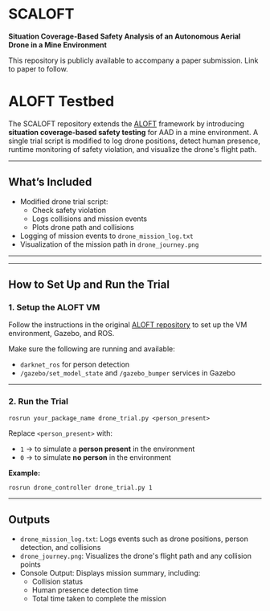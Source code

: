# SCALOFT
**Situation Coverage-Based Safety Analysis of an Autonomous Aerial Drone in a Mine Environment**

This repository is publicly available to accompany a paper submission. Link to paper to follow.

# ALOFT Testbed

The SCALOFT repository extends the [ALOFT](https://github.com/uoy-research/ALOFT) framework by introducing **situation coverage-based safety testing** for AAD in a mine environment. 
A single trial script is modified to log drone positions, detect human presence, runtime monitoring of safety violation, and visualize the drone's flight path.

---

## What’s Included

* Modified drone trial script:
  - Check safety violation
  - Logs collisions and mission events
  - Plots drone path and collisions
* Logging of mission events to `drone_mission_log.txt`
* Visualization of the mission path in `drone_journey.png`

---
---
## How to Set Up and Run the Trial

### 1. Setup the ALOFT VM

Follow the instructions in the original [ALOFT repository](https://github.com/uoy-research/ALOFT) to set up the VM environment, Gazebo, and ROS.

Make sure the following are running and available:
- `darknet_ros` for person detection
- `/gazebo/set_model_state` and `/gazebo_bumper` services in Gazebo

---

### 2. Run the Trial

`rosrun your_package_name drone_trial.py <person_present>`

Replace `<person_present>` with:

- `1` → to simulate a **person present** in the environment  
- `0` → to simulate **no person** in the environment

**Example:**

`rosrun drone_controller drone_trial.py 1`


---
## Outputs

* `drone_mission_log.txt`: Logs events such as drone positions, person detection, and collisions
* `drone_journey.png`: Visualizes the drone's flight path and any collision points
* Console Output: Displays mission summary, including:
  - Collision status
  - Human presence detection time
  - Total time taken to complete the mission

